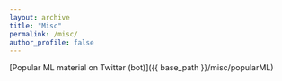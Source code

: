 ```yaml
---
layout: archive
title: "Misc"
permalink: /misc/
author_profile: false
---
```


[Popular ML material on Twitter (bot)]({{ base_path }}/misc/popularML)

